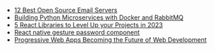 <!-- daily.dev BOOKMARKS:START -->
- [12 Best Open Source Email Servers](https://app.daily.dev/posts/vPcCA0Uyb?utm_source=rss&utm_medium=bookmarks&utm_campaign=HXokpWzAezAZPdGcYtCZz)
- [Building Python Microservices with Docker and RabbitMQ](https://app.daily.dev/posts/pa8B9b0o9?utm_source=rss&utm_medium=bookmarks&utm_campaign=HXokpWzAezAZPdGcYtCZz)
- [5 React Libraries to Level Up your Projects in 2023](https://app.daily.dev/posts/umeZxU9i9?utm_source=rss&utm_medium=bookmarks&utm_campaign=HXokpWzAezAZPdGcYtCZz)
- [React native gesture password component](https://app.daily.dev/posts/xY9QaTEnC?utm_source=rss&utm_medium=bookmarks&utm_campaign=HXokpWzAezAZPdGcYtCZz)
- [Progressive Web Apps Becoming the Future of Web Development](https://app.daily.dev/posts/Z8ppVsNin?utm_source=rss&utm_medium=bookmarks&utm_campaign=HXokpWzAezAZPdGcYtCZz)
<!-- daily.dev BOOKMARKS:END -->
